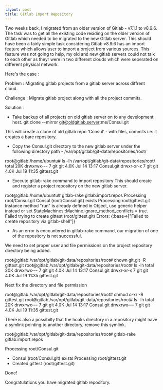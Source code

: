 ```yaml
---
layout: post
title: Gitlab Import Repository
---
```


Two weeks back, I migrated from an older version of Gitlab - v7.1.1 to v8.9.6. The task was to get all the existing code residing on the older version of Gitlab which needed to be migrated to the new Gitlab server. This should have been a fairly simple task considering Gitlab v8.9.6 has an import feature which allows user to import a project from various sources. This feature was not going to help, my old and new gitlab servers could not talk to each other as theyr were in two different clouds which were seperated on different physical network. 

Here's the case : 

Problem : Migrating gitlab projects from a gitlab server across diffrent cloud.

Challenge : Migrate gitlab project along with all the project commits.   
  
Solution : 

* Take backup of all projects on old gitlab server on to any development host.
git clone --mirror git@oldgitlab.server:me/Consul.git

This will create a clone of old gitlab repo 'Consul' - with files, commits i.e. it creates a bare repository.

* Copy the Consul.git directory to the new gitlab server under the following directory path - /var/opt/gitlab/git-data/repositories/root/

root@gitlab:/home/ubuntu# ls -lh /var/opt/gitlab/git-data/repositories/root/
total 20K
drwxrwx--- 7 git  git  4.0K Jul 14 13:17 Consul.git
drwxr-xr-x 7 git  git  4.0K Jul 19 11:35 gittest.git

* Execute gitlab-rake command to import repository
This should create and register a project repository on the new gitlab server. 

root@gitlab:/home/ubuntu# gitlab-rake gitlab:import:repos
Processing root/Consul.git
 Consul (root/Consul.git) exists
Processing root/gittest.git
Instance method "run" is already defined in Object, use generic helper instead or set StateMachines::Machine.ignore_method_conflicts = true.
 Failed trying to create gittest (root/gittest.git)
 Errors: {:base=>["Failed to create repository via gitlab-shell"]}


* As an error is encountered in gitlab-rake command, our migration of one of the repository is not successful. 

We need to set proper user and file permissions on the project repository directory being added. 
 
root@gitlab:/var/opt/gitlab/git-data/repositories/root# chown git.git -R gittest.git
root@gitlab:/var/opt/gitlab/git-data/repositories/root# ls -lh
total 20K
drwxrwx--- 7 git git 4.0K Jul 14 13:17 Consul.git
drwxr-xr-x 7 git git 4.0K Jul 19 11:35 gittest.git

Next fix the directory and file permission

root@gitlab:/var/opt/gitlab/git-data/repositories/root# chmod o-xr -R gittest.git
root@gitlab:/var/opt/gitlab/git-data/repositories/root# ls -lh
total 20K
drwxrwx--- 7 git git 4.0K Jul 14 13:17 Consul.git
drwxrwx--- 7 git git 4.0K Jul 19 11:35 gittest.git

There is also a possibilty that the hooks directory in a repository might have a symlink pointing to another directory, remove this symlink.

root@gitlab:/var/opt/gitlab/git-data/repositories/root# gitlab-rake gitlab:import:repos

Processing root/Consul.git
* Consul (root/Consul.git) exists
Processing root/gittest.git
* Created gittest (root/gittest.git)

Done!

Congratulations you have migrated gitlab repository.
